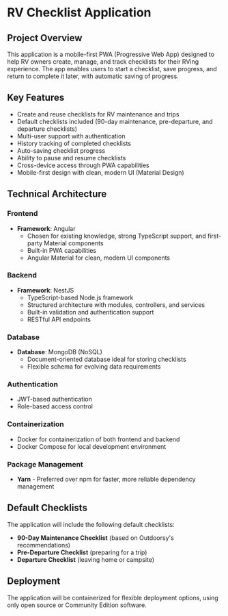 # RV Checklist Application

## Project Overview
This application is a mobile-first PWA (Progressive Web App) designed to help RV owners create, manage, and track checklists for their RVing experience. The app enables users to start a checklist, save progress, and return to complete it later, with automatic saving of progress.

## Key Features
- Create and reuse checklists for RV maintenance and trips
- Default checklists included (90-day maintenance, pre-departure, and departure checklists)
- Multi-user support with authentication
- History tracking of completed checklists
- Auto-saving checklist progress
- Ability to pause and resume checklists
- Cross-device access through PWA capabilities
- Mobile-first design with clean, modern UI (Material Design)

## Technical Architecture

### Frontend
- **Framework**: Angular
  - Chosen for existing knowledge, strong TypeScript support, and first-party Material components
  - Built-in PWA capabilities
  - Angular Material for clean, modern UI components

### Backend
- **Framework**: NestJS
  - TypeScript-based Node.js framework
  - Structured architecture with modules, controllers, and services
  - Built-in validation and authentication support
  - RESTful API endpoints

### Database
- **Database**: MongoDB (NoSQL)
  - Document-oriented database ideal for storing checklists
  - Flexible schema for evolving data requirements

### Authentication
- JWT-based authentication 
- Role-based access control

### Containerization
- Docker for containerization of both frontend and backend
- Docker Compose for local development environment

### Package Management
- **Yarn** - Preferred over npm for faster, more reliable dependency management

## Default Checklists
The application will include the following default checklists:
- **90-Day Maintenance Checklist** (based on Outdoorsy's recommendations)
- **Pre-Departure Checklist** (preparing for a trip)
- **Departure Checklist** (leaving home or campsite)

## Deployment
The application will be containerized for flexible deployment options, using only open source or Community Edition software.